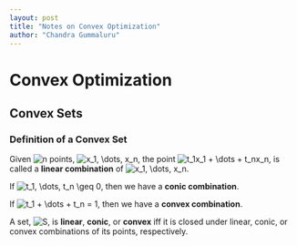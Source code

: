 ```yaml
---
layout: post
title: "Notes on Convex Optimization"
author: "Chandra Gummaluru"
---
```


# Convex Optimization

## Convex Sets

### Definition of a Convex Set

Given <img src="https://i.upmath.me/svg/n" alt="n" /> points, <img src="https://i.upmath.me/svg/x_1%2C%20%5Cdots%2C%20x_n" alt="x_1, \dots, x_n" />, the point <img src="https://i.upmath.me/svg/t_1x_1%20%2B%20%5Cdots%20%2B%20t_nx_n" alt="t_1x_1 + \dots + t_nx_n" />, is called a **linear combination** of <img src="https://i.upmath.me/svg/x_1%2C%20%5Cdots%2C%20x_n" alt="x_1, \dots, x_n" />.

If <img src="https://i.upmath.me/svg/t_1%2C%20%5Cdots%2C%20t_n%20%5Cgeq%200" alt="t_1, \dots, t_n \geq 0" />, then we have a **conic combination**.

If <img src="https://i.upmath.me/svg/t_1%20%2B%20%5Cdots%20%2B%20t_n%20%3D%201" alt="t_1 + \dots + t_n = 1" />, then we have a **convex combination**.

A set, <img src="https://i.upmath.me/svg/S" alt="S" />, is **linear**, **conic**, or **convex** iff it is closed under linear, conic, or convex combinations of its points, respectively.
